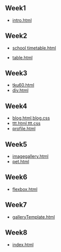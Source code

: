 ## Week1
   * [intro.html](http://127.0.0.1:1167/w01/intro.html)

## Week2
* [school timetable.html](http://127.0.0.1:1167/w02/school%20timetable.html)

* [table.html](http://127.0.0.1:1167/w02/table.html)
## Week3
   * [tku60.html](http://127.0.0.1:1167/w03/tku60.html)
   * [div.html](http://127.0.0.1:1167/w03/div.html)
## Week4
  * [blog.html,blog.css](http://127.0.0.1:1167/w04/blog.html)
   * [ttt.html,ttt.css](http://127.0.0.1:1167/w04/ttt.html)
   * [profile.html](http://127.0.0.1:1167/w04/profile.html)
## Week5
 * [imagegallery.html](http://127.0.0.1:1167/w05/imagegallery.html)
 * [pet.html](http://127.0.0.1:1167/w05/pet.html)
## Week6
* [flexbox.html](http://127.0.0.1:1167/w05/pet.html)
## Week7
* [galleryTemplate.html](http://127.0.0.1:1167/w05/pet.html)
## Week8
* [index.html](http://127.0.0.1:1167/w05/pet.html)

<!--stackedit_data:
eyJoaXN0b3J5IjpbMTU4NzI0ODY3MSwtMjExODA1NzA0NCwtMT
Q1OTg3MzMzNSwxNjUwMzA4MTgxXX0=
-->
